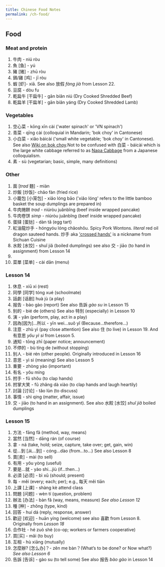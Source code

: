 ```yaml
---
title: Chinese Food Notes
permalink: /ch-food/
---
```


## Food
### Meat and protein
1. 牛肉 - niú ròu 
1. 魚 [鱼] - yú 
1. 豬 [猪] - zhū ròu  
1. 鷄/雞 [鸡] - jī ròu 
1. 蝦 [虾]- xiā. See also 放假 *fàng jià* from Lesson 22.
1. 豆腐 - dòu fu
1. 乾扁牛 [干扁牛] - gān biǎn niú (Dry Cooked Shredded Beef)
1. 乾扁羊 [干扁羊] - gān biǎn yáng (Dry Cooked Shredded Lamb)

### Vegetables
1. 空心菜 - kōng xīn cài ('water spinach' or 'VN spinach')
1. 青菜 - qīng cài (colloquial in Mandarin; 'bok choy' in Cantonese) 
1. 小白菜 - xiǎo báicài ('small white vegetable; 'bok choy' in Cantonese). See also [Wiki on bok choy](https://en.wikipedia.org/wiki/Bok_choy#Spelling_and_naming_variations).Not to be confused with 白菜 - báicài which is the large white cabbage referred to as [Napa Cabbage](https://en.wikipedia.org/wiki/Napa_cabbage) from a Japanese colloquialism.
1. 素 -  sù (vegetarian; basic, simple, many definitions) 

### Other
1. 面 [*trad* 麵] - miàn 
1. 炒飯 [炒饭]- chǎo fàn (fried rice) 
1. 小籠包 [小笼包] - xiǎo lóng bāo ('xiǎo lóng' refers to the little bamboo basket the soup dumplings are prepared in) 
1. 牛肉捲餅 *trad* - niúròu juǎnbǐng (beef inside wrapped pancake) 
1. 牛肉卷饼 *simp* - niúròu juǎnbǐng (beef inside wrapped pancake) 
1. 蛋撻 [蛋挞] - dàn tǎ (egg tart) 
1. 紅油龍炒手 - hóngyóu lóng chǎoshǒu. Spicy Pork Wontons. *literal* red oil dragon sauteed hands.  炒手 aka ['crossed hands'](https://en.wikipedia.org/wiki/Wonton#Sichuan_cuisine) is a nickname from Sichuan Cuisine
1. 水餃 [水饺] - shuǐ jiǎ (boiled dumplings) see also 交 - jiāo (to hand in assignment) from Lesson 14 
1.  
1. 菜單 [菜单] - cài dān (menu) 

### Lesson 14
1. 休息 - xiū xi (rest)
1. 同學 [同学] tóng xué (schoolmate) 
1. 話劇 [话剧] huà jù (a play)
1. 报告 - bào gào (report) See also 告訴 *gào su* in Lesson 15
1. 别的 - bié de (others) See also 特別 (especially) in Lesson 10
1. 演 - yǎn (perform, play, act in a play)
1. 因為[因为]...所以 - yīn wei...suǒ yǐ (Because...therefore...)
1. 注意 - zhù yì (pay close attention) See also 住 (to live) in Lesson 19. And 有意思 *yǒu yì si* from Lesson 5.
1. 通知 - tōng zhī (paper notice; announcement)
1. 不停的 - bù tíng de (without stopping) 
1. 别人 - bié rén (other people). Originally introduced in Lesson 16
1. 意思  - yì si (meaning) See also Lesson 5
1. 重要 - zhòng yào (important)
1. 有名 - yǒu míng  
1. 拊手 - fǔ shǒu (to clap hands)
1. 拊掌大笑 - fǔ zhǎng dà xiào (to clap hands and laugh heartily)
1. 討論 [讨论] - tǎo lùn (to discuss)
1. 事情 - shì qing (matter, affair, issue)
1. 交 - jiāo (to hand in an assignment). See also 水餃 [水饺] *shuǐ jiǎ* boiled dumplings 

### Lesson 15
1. 方法 - fāng fǎ (method, way, means)
1. 當然 [当然] - dāng rán (of course)
1. 拿 - ná  (take, hold; seize, capture, take over; get, gain, win)
1. 從...到 [从...到] - cóng...dào (from...to...) See also Lesson 8
1. 賣[卖] - mài (to sell)
1. 有用 - yǒu yòng (useful)
1. 要是...就 - yào shi...jiù (if...then...)
1. 必須 [必须] - bì xū (should; present)
1. 每 - měi (every; each; per); e.g., 每天 měi tiān
1. 上課 [上课] - shàng kè attend class
1. 問題 [问题] - wèn tí (question, problem)
1. 辦法 [办法] - bàn fǎ (way, means, measure) *See also Lesson 12*
1. 種 [种] - zhǒng (type, kind)
1. 回答 - huí dá (reply, response, answer)
1. 歡迎 [欢迎] - huān yíng (welcome) see also 喜歡 from Lesson 8. Originally from *Lesson 18*
1. 合作社 - hé zuò shè (co-op; workers or farmers cooperative)
1. 買[买] - mǎi (to buy)
1. 互相 - hù xiāng (mutually)
1. 怎麼辦? [怎么办]？- zěn me bàn？(What’s to be done? or Now what?) *See also Lesson 6* 
1. 告訴 [告诉] - gào su (to tell some) See also 报告 *bào gào* in Lesson 14

